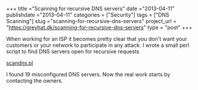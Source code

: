 +++
title ="Scanning for recursive DNS servers"
date ="2013-04-11"
publishdate ="2013-04-11"
categories = ["Security"]
tags = ["DNS Scanning"]
slug ="scanning-for-recursive-dns-servers"
project_url = "https://greyhat.dk/scanning-for-recursive-dns-servers"
type = "post"
+++

When working for an ISP it becomes pretty clear that you don't want your
customers or your network to participate in any attack. I wrote a small
perl script to find DNS servers open for recursive requests

[scandns.pl](http://greyhat.dk/toolbox/scandns.pl "Perl script for scanning for vulnerable DNS servers")

I found 19 misconfigured DNS servers. Now the real work starts by
contacting the owners.

